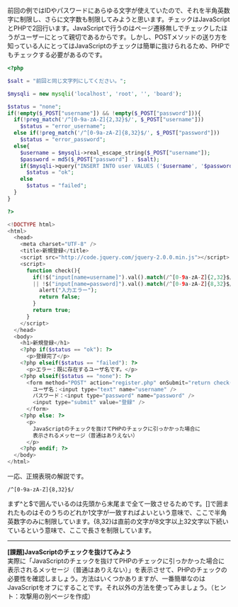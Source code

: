 前回の例ではIDやパスワードにあらゆる文字が使えていたので、それを半角英数字に制限し、さらに文字数も制限してみようと思います。チェックはJavaScriptとPHPで2回行います。JavaScriptで行うのはページ遷移無しでチェックしたほうがユーザーにとって親切であるからです。しかし、POSTメソッドの送り方を知っている人にとってはJavaScriptのチェックは簡単に抜けられるため、PHPでもチェックする必要があるのです。
```php
<?php

$salt = "前回と同じ文字列にしてください。";

$mysqli = new mysqli('localhost', 'root', '', 'board');

$status = "none";
if(!empty($_POST["username"]) && !empty($_POST["password"])){
  if(!preg_match('/^[0-9a-zA-Z]{2,32}$/', $_POST["username"]))
    $status = "error_username";
  else if(!preg_match('/^[0-9a-zA-Z]{8,32}$/', $_POST["password"]))
    $status = "error_password";
  else{
    $username = $mysqli->real_escape_string($_POST["username"]);
    $password = md5($_POST["password"] . $salt);
    if($mysqli->query("INSERT INTO user VALUES ('$username', '$password')"))
      $status = "ok";
    else
      $status = "failed";
  }
}

?>

<!DOCTYPE html>
<html>
  <head>
    <meta charset="UTF-8" />
    <title>新規登録</title>
    <script src="http://code.jquery.com/jquery-2.0.0.min.js"></script>
    <script>
      function check(){
        if(!$("input[name=username]").val().match(/^[0-9a-zA-Z]{2,32}$/)
        || !$("input[name=password]").val().match(/^[0-9a-zA-Z]{8,32}$/)){
          alert("入力エラー");
          return false;
        }
        return true;
      }
    </script>
  </head>
  <body>
    <h1>新規登録</h1>
    <?php if($status == "ok"): ?>
      <p>登録完了</p>
    <?php elseif($status == "failed"): ?>
      <p>エラー：既に存在するユーザ名です。</p>
    <?php elseif($status == "none"): ?>
      <form method="POST" action="register.php" onSubmit="return check()">
        ユーザ名：<input type="text" name="username" />
        パスワード：<input type="password" name="password" />
        <input type="submit" value="登録" />
      </form>
    <?php else: ?>
      <p>
        JavaScriptのチェックを抜けてPHPのチェックに引っかかった場合に
        表示されるメッセージ（普通はありえない）
      </p>
    <?php endif; ?>
  </body>
</html>
```
一応、正規表現の解説です。

    /^[0-9a-zA-Z]{8,32}$/

まず^と$で囲んでいるのは先頭から末尾まで全て一致させるためです。[]で囲まれたものはそのうちのどれか1文字が一致すればよいという意味で、ここで半角英数字のみに制限しています。{8,32}は直前の文字が8文字以上32文字以下続いているという意味で、ここで長さを制限しています。

***

**[課題]JavaScriptのチェックを抜けてみよう**  
実際に「JavaScriptのチェックを抜けてPHPのチェックに引っかかった場合に表示されるメッセージ（普通はありえない）」を表示させて、PHPのチェックの必要性を確認しましょう。方法はいくつかありますが、一番簡単なのはJavaScriptをオフにすることです。それ以外の方法を使ってみましょう。（ヒント：攻撃用の別ページを作成）